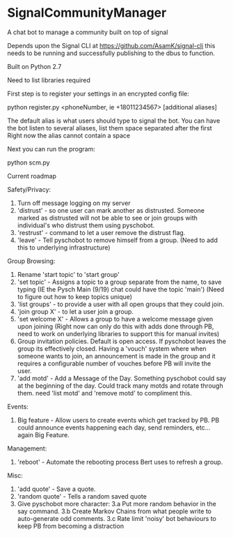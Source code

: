 # SignalCommunityManager
A chat bot to manage a community built on top of signal

Depends upon the Signal CLI at https://github.com/AsamK/signal-cli this needs to be running and successfully publishing to the dbus to function.

Built on Python 2.7

Need to list libraries required

First step is to register your settings in an encrypted config file:

python register.py <phoneNumber, ie  +18011234567> <default alias> [additional aliases]
  
The default alias is what users should type to signal the bot.
You can have the bot listen to several aliases, list them space separated after the first
Right now the alias cannot contain a space

Next you can run the program:

python scm.py


Current roadmap

Safety/Privacy:
1. Turn off message logging on my server
2. 'distrust' - so one user can mark another as distrusted.  Someone marked as distrusted will not be able to see or join groups with individual's who distrust them using pyschobot.
3. 'restrust' - command to let a user remove the distrust flag.
4. 'leave' - Tell pyschobot to remove himself from a group.  (Need to add this to underlying infrastructure)

Group Browsing:
1. Rename 'start topic' to 'start group' 
2.  'set topic' -  Assigns a topic to a group separate from the name, to save typing (IE the Pysch Main (9/19) chat could have the topic 'main') (Need to figure out how to keep topics unique)
3. 'list groups' - to provide a user with all open groups that they could join.
4. 'join group X' - to let a user join a group.
5. 'set welcome X' - Allows a group to have a welcome message given upon joining (Right now can only do this with adds done through PB, need to work on underlying libraries to support this for manual invites)
6. Group invitation policies.  Default is open access.  If pyschobot leaves the group its effectively closed.  Having a 'vouch' system where when someone wants to join, an announcement is made in the group and it requires a configurable number of vouches before PB will invite the user.
7. 'add motd' - Add a Message of the Day.  Something pyschobot could say at the beginning of the day.  Could track many motds and rotate through them. need 'list motd' and 'remove motd' to compliment this.

Events:
1. Big feature - Allow users to create events which get tracked by PB.  PB could announce events happening each day, send reminders, etc...  again Big Feature.

Management:
1. 'reboot' - Automate the rebooting process Bert uses to refresh a group.

Misc:
1. 'add quote' - Save a quote.
2. 'random quote' - Tells a random saved quote
3. Give pyschobot more character:
3.a Put more random behavior in the say command.
3.b Create Markov Chains from what people write to auto-generate odd comments.
3.c Rate limit 'noisy' bot behaviours to keep PB from becoming a distraction
